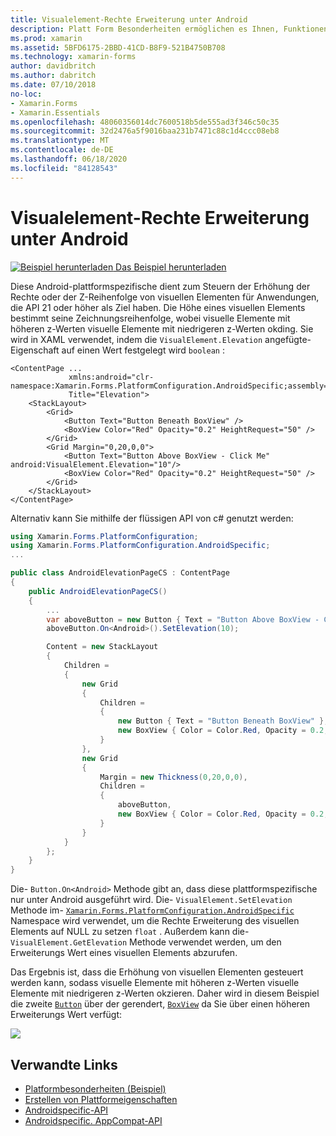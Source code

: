 ```yaml
---
title: Visualelement-Rechte Erweiterung unter Android
description: Platt Form Besonderheiten ermöglichen es Ihnen, Funktionen zu nutzen, die nur auf einer bestimmten Plattform verfügbar sind, ohne dass benutzerdefinierte Renderer oder Effekte implementiert werden. In diesem Artikel wird erläutert, wie Sie das plattformspezifische Android-Element nutzen, um die Erweiterung von visualelements auf Anwendungen zu steuern, die API 21 oder höher als Ziel haben.
ms.prod: xamarin
ms.assetid: 5BFD6175-2BBD-41CD-B8F9-521B4750B708
ms.technology: xamarin-forms
author: davidbritch
ms.author: dabritch
ms.date: 07/10/2018
no-loc:
- Xamarin.Forms
- Xamarin.Essentials
ms.openlocfilehash: 48060356014dc7600518b5de555ad3f346c50c35
ms.sourcegitcommit: 32d2476a5f9016baa231b7471c88c1d4ccc08eb8
ms.translationtype: MT
ms.contentlocale: de-DE
ms.lasthandoff: 06/18/2020
ms.locfileid: "84128543"
---
```

# <a name="visualelement-elevation-on-android"></a>Visualelement-Rechte Erweiterung unter Android

[![Beispiel herunterladen](~/media/shared/download.png) Das Beispiel herunterladen](https://docs.microsoft.com/samples/xamarin/xamarin-forms-samples/userinterface-platformspecifics)

Diese Android-plattformspezifische dient zum Steuern der Erhöhung der Rechte oder der Z-Reihenfolge von visuellen Elementen für Anwendungen, die API 21 oder höher als Ziel haben. Die Höhe eines visuellen Elements bestimmt seine Zeichnungsreihenfolge, wobei visuelle Elemente mit höheren z-Werten visuelle Elemente mit niedrigeren z-Werten okding. Sie wird in XAML verwendet, indem die `VisualElement.Elevation` angefügte-Eigenschaft auf einen Wert festgelegt wird `boolean` :

```xaml
<ContentPage ...
             xmlns:android="clr-namespace:Xamarin.Forms.PlatformConfiguration.AndroidSpecific;assembly=Xamarin.Forms.Core"
             Title="Elevation">
    <StackLayout>
        <Grid>
            <Button Text="Button Beneath BoxView" />
            <BoxView Color="Red" Opacity="0.2" HeightRequest="50" />
        </Grid>        
        <Grid Margin="0,20,0,0">
            <Button Text="Button Above BoxView - Click Me" android:VisualElement.Elevation="10"/>
            <BoxView Color="Red" Opacity="0.2" HeightRequest="50" />
        </Grid>
    </StackLayout>
</ContentPage>
```

Alternativ kann Sie mithilfe der flüssigen API von c# genutzt werden:

```csharp
using Xamarin.Forms.PlatformConfiguration;
using Xamarin.Forms.PlatformConfiguration.AndroidSpecific;
...

public class AndroidElevationPageCS : ContentPage
{
    public AndroidElevationPageCS()
    {
        ...
        var aboveButton = new Button { Text = "Button Above BoxView - Click Me" };
        aboveButton.On<Android>().SetElevation(10);

        Content = new StackLayout
        {
            Children =
            {
                new Grid
                {
                    Children =
                    {
                        new Button { Text = "Button Beneath BoxView" },
                        new BoxView { Color = Color.Red, Opacity = 0.2, HeightRequest = 50 }
                    }
                },
                new Grid
                {
                    Margin = new Thickness(0,20,0,0),
                    Children =
                    {
                        aboveButton,
                        new BoxView { Color = Color.Red, Opacity = 0.2, HeightRequest = 50 }
                    }
                }
            }
        };
    }
}
```

Die- `Button.On<Android>` Methode gibt an, dass diese plattformspezifische nur unter Android ausgeführt wird. Die- `VisualElement.SetElevation` Methode im- [`Xamarin.Forms.PlatformConfiguration.AndroidSpecific`](xref:Xamarin.Forms.PlatformConfiguration.AndroidSpecific) Namespace wird verwendet, um die Rechte Erweiterung des visuellen Elements auf NULL zu setzen `float` . Außerdem kann die- `VisualElement.GetElevation` Methode verwendet werden, um den Erweiterungs Wert eines visuellen Elements abzurufen.

Das Ergebnis ist, dass die Erhöhung von visuellen Elementen gesteuert werden kann, sodass visuelle Elemente mit höheren z-Werten visuelle Elemente mit niedrigeren z-Werten okzieren. Daher wird in diesem Beispiel die zweite [`Button`](xref:Xamarin.Forms.Button) über der gerendert, [`BoxView`](xref:Xamarin.Forms.BoxView) da Sie über einen höheren Erweiterungs Wert verfügt:

![](visualelement-elevation-images/elevation.png)

## <a name="related-links"></a>Verwandte Links

- [Platformbesonderheiten (Beispiel)](https://docs.microsoft.com/samples/xamarin/xamarin-forms-samples/userinterface-platformspecifics)
- [Erstellen von Plattformeigenschaften](~/xamarin-forms/platform/platform-specifics/index.md#creating-platform-specifics)
- [Androidspecific-API](xref:Xamarin.Forms.PlatformConfiguration.AndroidSpecific)
- [Androidspecific. AppCompat-API](xref:Xamarin.Forms.PlatformConfiguration.AndroidSpecific.AppCompat)
